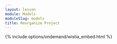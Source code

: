 ```yaml
---
layout: lesson
module: Models
moduleSlug: models
title: Reorganize Project
---
```


{% include options/ondemand/wistia_embed.html %}